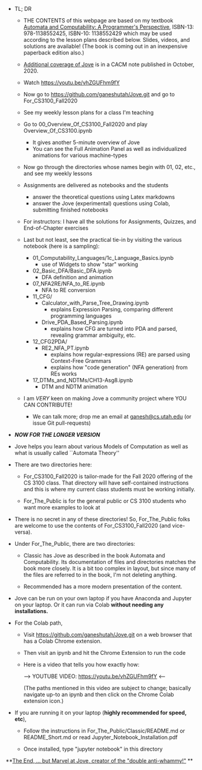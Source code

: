
* TL; DR
  - THE CONTENTS of this webpage are based on my textbook
  [Automata and Computability: A Programmer's Perspective][bookurl],
        ISBN-13: 978-1138552425, ISBN-10: 1138552429 which may be
	used according to the lesson plans described below. Slides, videos,
	and solutions are available! (The book is coming out in an inexpensive
	paperback edition also.)

  - [Additional coverage of Jove][cacmnote]
     is in a CACM note published in October, 2020.

  - Watch https://youtu.be/vhZGUFhm9fY
  - Now go to https://github.com/ganeshutah/Jove.git and go to For_CS3100_Fall2020
  - See my weekly lesson plans for a class I'm teaching
  - Go to 00_Overview_Of_CS3100_Fall2020 and play Overview_Of_CS3100.ipynb
    - It gives another 5-minute overview of Jove
    - You can see the Full Animation Panel as well as individualized animations for various machine-types
  - Now go through the directories whose names begin with 01, 02, etc., and see my weekly lessons
  - Assignments are delivered as notebooks and the students
    - answer the theoretical questions using Latex markdowns
    - answer the Jove (experimental) questions using Colab, submitting finished notebooks
  - For instructors: I have all the solutions for Assignments, Quizzes, and End-of-Chapter exercises 
  - Last but not least, see the practical tie-in by visiting the various notebook (here is a sampling):
    - 01_Computability_Languages/1c_Language_Basics.ipynb
      - use of Widgets to show "star" working
    - 02_Basic_DFA/Basic_DFA.ipynb
      - DFA definition and animation
    - 07_NFA2RE/NFA_to_RE.ipynb
      - NFA to RE conversion
    - 11_CFG/ 
      - Calculator_with_Parse_Tree_Drawing.ipynb
        - explains Expression Parsing, comparing different programming languages
      - Drive_PDA_Based_Parsing.ipynb
        - explains how CFG are turned into PDA and parsed, revealing grammar ambiguity, etc.
    - 12_CFG2PDA/
      - RE2_NFA_PT.ipynb
        - explains how regular-expressions (RE) are parsed using Context-Free Grammars
        - explains how "code generation" (NFA generation) from REs works
    - 17_DTMs_and_NDTMs/CH13-Asg8.ipynb
      - DTM and NDTM animation
	
  - I am *VERY* keen on making Jove a community project where YOU CAN CONTRIBUTE!
    - We can talk more; drop me an email at ganesh@cs.utah.edu (or issue Git pull-requests)
  
* ***NOW FOR THE LONGER VERSION***

* Jove helps you learn about various Models of Computation as well as what is usually called ``Automata Theory''

* There are two directories here:

  - For_CS3100_Fall2020 is tailor-made for the Fall 2020 offering of the CS 3100 class. That directory will have self-contained instructions
    and this is where my current class students must be working initially.

  - For_The_Public is for the general public or CS 3100 students who want more examples to look at

* There is no secret in any of these directories! So, For_The_Public folks are welcome to use the
  contents of For_CS3100_Fall2020 (and vice-versa).

* Under For_The_Public, there are two directories:

  - Classic has Jove as described in the book Automata and Computability.
    Its documentation of files and directories matches the book more closely.
    It is a bit too complex in layout, but since many of the files are referred to in the book,
    I'm not deleting anything.

  - Recommended has a more modern presentation of the content.

* Jove can be run on your own laptop if you have Anaconda and Jupyter on your laptop.
  Or it can run via Colab **without needing any installations.**

* For the Colab path,

  - Visit https://github.com/ganeshutah/Jove.git on a web browser
    that has a Colab Chrome extension.

  - Then visit an ipynb and hit the Chrome Extension to run the code

  -  Here is a video that tells you how exactly how:

     --> YOUTUBE VIDEO: https://youtu.be/vhZGUFhm9fY <--

     (The paths mentioned in this video are subject to change;
      basically navigate up-to an ipynb and then click on the Chrome
      Colab extension icon.)

* If you are running it on your laptop (**highly recommended for speed, etc**),

  - Follow the instructions in For_The_Public/Classic/README.md
    or README_Short.md or read Jupyter_Notebook_Installation.pdf

  - Once installed, type "jupyter notebook" in this directory



[bookurl]: https://www.amazon.com/Automata-Computability-Programmers-Ganesh-Gopalakrishnan-dp-036765654X/dp/036765654X/ref=mt_other?_encoding=UTF8&me=&qid=

[cacmnote]: https://cacm.acm.org/magazines/2020/10/247591-using-computer-programs-and-search-problems-for-teaching-theory-of-computation/fulltext

**[The End, ... but Marvel at Jove, creator of the "double anti-whammy!"](https://www.nytimes.com/2009/07/26/weekinreview/26overbye.html) **




